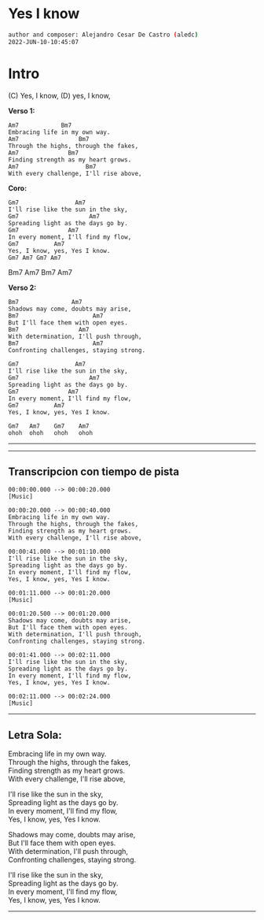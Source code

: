 
# Yes I know

```sh
author and composer: Alejandro Cesar De Castro (aledc)
2022-JUN-10-10:45:07
```



# Intro  
(C) Yes, I know, (D) yes, I know,

__Verso 1:__  
```
Am7            Bm7
Embracing life in my own way.
Am7                 Bm7
Through the highs, through the fakes,
Am7              Bm7
Finding strength as my heart grows.
Am7                   Bm7
With every challenge, I'll rise above,
```

__Coro:__  
```
Gm7                Am7
I'll rise like the sun in the sky,
Gm7                    Am7
Spreading light as the days go by.
Gm7              Am7
In every moment, I'll find my flow,
Gm7          Am7
Yes, I know, yes, Yes I know.
Gm7 Am7 Gm7 Am7
```
Bm7 Am7 Bm7 Am7

__Verso 2:__ 
```
Bm7               Am7
Shadows may come, doubts may arise,
Bm7                     Am7
But I'll face them with open eyes.
Bm7                 Am7
With determination, I'll push through,
Bm7                     Am7
Confronting challenges, staying strong. 
```

 
```
Gm7                Am7
I'll rise like the sun in the sky,
Gm7                    Am7
Spreading light as the days go by.
Gm7              Am7
In every moment, I'll find my flow,
Gm7          Am7
Yes, I know, yes, Yes I know.

Gm7   Am7    Gm7    Am7
ohoh  ohoh   ohoh   ohoh
```

___________________________________________________________
___________________________________________________________

## Transcripcion con tiempo de pista
```
00:00:00.000 --> 00:00:20.000
[Music]

00:00:20.000 --> 00:00:40.000
Embracing life in my own way.
Through the highs, through the fakes,
Finding strength as my heart grows.
With every challenge, I'll rise above,

00:00:41.000 --> 00:01:10.000
I'll rise like the sun in the sky,
Spreading light as the days go by.
In every moment, I'll find my flow,
Yes, I know, yes, Yes I know.

00:01:11.000 --> 00:01:20.000
[Music]

00:01:20.500 --> 00:01:20.000
Shadows may come, doubts may arise,
But I'll face them with open eyes.
With determination, I'll push through,
Confronting challenges, staying strong.

00:01:41.000 --> 00:02:11.000
I'll rise like the sun in the sky,
Spreading light as the days go by.
In every moment, I'll find my flow,
Yes, I know, yes, Yes I know.

00:02:11.000 --> 00:02:24.000
[Music]
```
_______________________________________
## Letra Sola:   

Embracing life in my own way.  
Through the highs, through the fakes,  
Finding strength as my heart grows.  
With every challenge, I'll rise above,  


I'll rise like the sun in the sky,  
Spreading light as the days go by.  
In every moment, I'll find my flow,  
Yes, I know, yes, Yes I know.  

Shadows may come, doubts may arise,  
But I'll face them with open eyes.  
With determination, I'll push through,  
Confronting challenges, staying strong.  

I'll rise like the sun in the sky,  
Spreading light as the days go by.  
In every moment, I'll find my flow,  
Yes, I know, yes, Yes I know.  
_______________________________________
